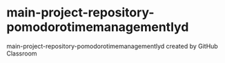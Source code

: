 # main-project-repository-pomodorotimemanagementlyd
main-project-repository-pomodorotimemanagementlyd created by GitHub Classroom

